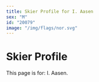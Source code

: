 ```yaml
---
title: Skier Profile for I. Aasen
sex: "M"
id: "20079"
image: "/img/flags/nor.svg" 
---
```


# Skier Profile

This page is for: I. Aasen.
    